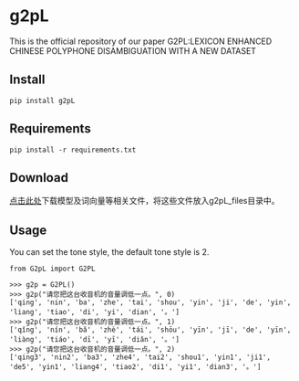 # g2pL
This is the official repository of our paper G2PL:LEXICON ENHANCED CHINESE POLYPHONE DISAMBIGUATION WITH A NEW
DATASET

## Install
```
pip install g2pL
```

## Requirements
```
pip install -r requirements.txt
```

## Download
[点击此处](https://github.com/whzikaros/g2pL/releases/tag/v0.0.1)下载模型及词向量等相关文件，将这些文件放入g2pL_files目录中。

## Usage
You can set the tone style, the default tone style is 2.
```
from G2pL import G2PL

>>> g2p = G2PL()
>>> g2p("请您把这台收音机的音量调低一点。", 0)
['qing', 'nin', 'ba', 'zhe', 'tai', 'shou', 'yin', 'ji', 'de', 'yin', 'liang', 'tiao', 'di', 'yi', 'dian', '。']
>>> g2p("请您把这台收音机的音量调低一点。", 1)
['qǐng', 'nín', 'bǎ', 'zhè', 'tái', 'shōu', 'yīn', 'jī', 'de', 'yīn', 'liàng', 'tiáo', 'dī', 'yī', 'diǎn', '。']
>>> g2p("请您把这台收音机的音量调低一点。", 2)
['qing3', 'nin2', 'ba3', 'zhe4', 'tai2', 'shou1', 'yin1', 'ji1', 'de5', 'yin1', 'liang4', 'tiao2', 'di1', 'yi1', 'dian3', '。']

```

